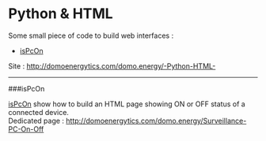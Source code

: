 Python & HTML
========
Some small piece of code to build web interfaces :

 * [isPcOn](https://github.com/domoenergytics/PythonHTML/tree/master/isPcOn)

Site : http://domoenergytics.com/domo.energy/-Python-HTML-

- - -
###isPcOn

[isPcOn](https://github.com/domoenergytics/PythonHTML/tree/master/isPcOn) show how to build an HTML page showing ON or OFF status of a connected device.
<br />Dedicated page : http://domoenergytics.com/domo.energy/Surveillance-PC-On-Off
